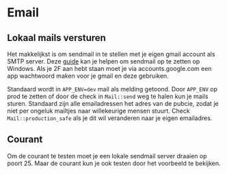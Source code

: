 # Email

## Lokaal mails versturen

Het makkelijkst is om sendmail in te stellen met je eigen gmail account als SMTP server. Deze [guide](https://websistent.com/using-sendmail-on-windows/) kan je helpen om sendmail op te zetten op Windows. Als je 2F aan hebt staan moet je via accounts.google.com een app wachtwoord maken voor je gmail en deze gebruiken.

Standaard wordt in `APP_ENV=dev` mail als melding getoond. Door `APP_ENV` op prod te zetten of door de check in `Mail::send` weg te halen kun je mails sturen. Standaard zijn alle emailadressen het adres van de pubcie, zodat je niet per ongeluk mailtjes naar willekeurige mensen stuurt. Check `Mail::production_safe` als je dit wil veranderen naar je eigen emailadres.

## Courant

Om de courant te testen moet je een lokale sendmail server draaien op poort 25. Maar de courant kun je ook testen door het voorbeeld te bekijken.
